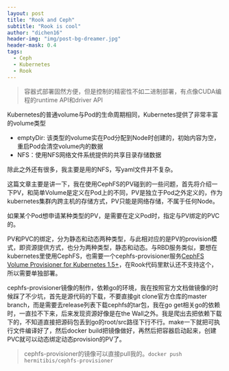 ```yaml
---
layout: post
title: "Rook and Ceph"
subtitle: "Rook is cool"
author: "dichen16"
header-img: "img/post-bg-dreamer.jpg"
header-mask: 0.4
tags:
  - Ceph
  - Kubernetes
  - Rook
---
```


> 容器式部署固然方便，但是控制的精密性不如二进制部署，有点像CUDA编程的runtime API和driver API

Kubernetes的普通volume与Pod的生命周期相同，Kubernetes提供了非常丰富的volume类型

- emptyDir: 该类型的volume实在Pod分配到Node时创建的，初始内容为空，重启Pod会清空volume内的数据
- NFS：使用NFS网络文件系统提供的共享目录存储数据

除此之外还有很多，我主要是用的NFS，写yaml文件并不复杂。

这篇文章主要是讲一下，我在使用CephFS的PV碰到的一些问题，首先将介绍一下PV，和简单Volume是定义在Pod上的不同，PV是独立于Pod之外定义的，作为kubernetes集群内跨主机的存储方式，PV只能是网络存储，不属于任何Node。

如果某个Pod想申请某种类型的PV，是需要在定义Pod时，指定与PV绑定的PVC的。

PV和PVC的绑定，分为静态和动态两种类型，与此相对应的是PV的provision模式，即资源提供方式，也分为两种类型，静态和动态。与RBD服务类似，要想在kubernetes里使用CephFS，也需要一个cephfs-provisioner服务[CephFS Volume Provisioner for Kubernetes 1.5+](https://github.com/kubernetes-incubator/external-storage/tree/master/ceph/cephfs)，在Rook代码里默认还不支持这个，所以需要单独部署。

cephfs-provisioner镜像的制作，依赖go的环境，我在按照官方文档做镜像的时候踩了不少坑，首先是源代码的下载，不要直接git clone官方仓库的master branch，而是需要去release列表下载cephfs的tar包，我在go get相关go的依赖时，一直拉不下来，后来发现资源好像是在the Wall之外。我是爬出去把依赖下载下的，不知道直接把源码包丢到go的root/src路径下行不行。make一下就把可执行文件编译好了，然后docker build把镜像做好，再然后把容器启动起来，创建PVC就可以动态绑定动态provision的PV了。

> cephfs-provisioner的镜像可以直接pull我的。`docker push hermitibis/cephfs-provisioner`

